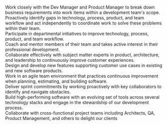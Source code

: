 Work closely with the Dev Manager and Product Manager to break down business requirements into work items within a development team's scope.<br/>
Proactively identify gaps in technology, process, product, and team workflow and act independently to coordinate work to solve these problems within their team.<br/>
Participate in departmental initiatives to improve technology, process, product, and team workflow.<br/>
Coach and mentor members of their team and takes active interest in their professional development.<br/>
Collaborate effectively with subject matter experts in product, architecture, and leadership to continuously improve customer experiences.<br/>
Design and develop new features supporting customer use cases in existing and new software products.<br/>
Work in an agile team environment that practices continuous improvement when planning, estimating, and building software.<br/>
Deliver sprint commitments by working proactively with key collaborators to identify and navigate obstacles.<br/>
Build high-performing software with an evolving set of tools across several technology stacks and engage in the stewardship of our development process.<br/>
Collaborate with cross-functional project teams including Architects, QA, Product Management, and others to delight our clients<br/>
